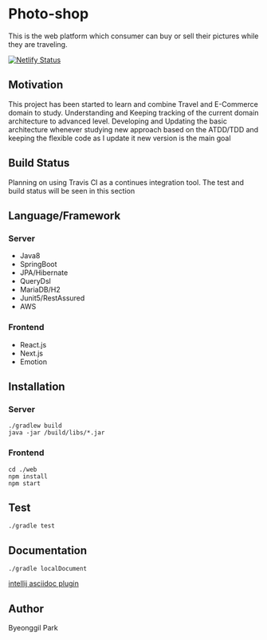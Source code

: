 # Photo-shop
This is the web platform which consumer can buy or sell their pictures while they are traveling.

[![Netlify Status](https://api.netlify.com/api/v1/badges/f5ee2091-12f0-41d7-ac9f-f07e53adb6ff/deploy-status)](https://app.netlify.com/sites/pposhop/deploys)

## Motivation
This project has been started to learn and combine Travel and E-Commerce domain to study. Understanding and Keeping tracking of the current domain architecture to advanced level. Developing and Updating the basic architecture whenever studying new approach based on the ATDD/TDD and keeping the flexible code as I update it new version is the main goal     

## Build Status
Planning on using Travis CI as a continues integration tool. The test and build status will be seen in this section

## Language/Framework
### Server
- Java8
- SpringBoot
- JPA/Hibernate
- QueryDsl
- MariaDB/H2
- Junit5/RestAssured
- AWS

### Frontend
- React.js
- Next.js
- Emotion

## Installation
### Server
```$xslt
./gradlew build
java -jar /build/libs/*.jar
```

### Frontend
```$xslt
cd ./web
npm install
npm start
```

## Test
```$xslt
./gradle test
```

## Documentation
```
./gradle localDocument
```
[intellij asciidoc plugin](https://intellij-asciidoc-plugin.ahus1.de/docs/users-guide/features/advanced/spring-rest-docs.html)

## Author
Byeonggil Park